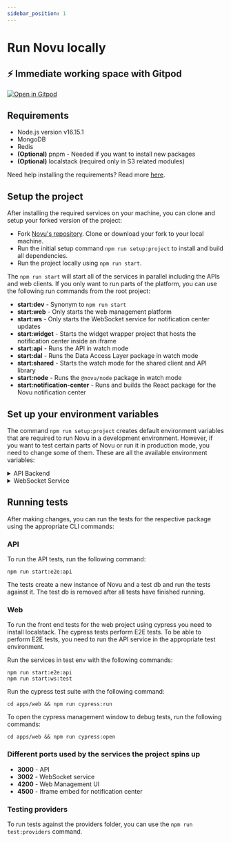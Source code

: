 ```yaml
---
sidebar_position: 1
---
```


# Run Novu locally

## ⚡ Immediate working space with Gitpod

[![Open in Gitpod](https://gitpod.io/button/open-in-gitpod.svg)](https://gitpod.io/#https://github.com/novuhq/novu)

## Requirements

- Node.js version v16.15.1
- MongoDB
- Redis
- **(Optional)** pnpm - Needed if you want to install new packages
- **(Optional)** localstack (required only in S3 related modules)

Need help installing the requirements? Read more [here](https://novuhq.notion.site/Dev-Machine-Setup-98d274c80fa249b0b0be75b9a7a72acb#a0e6bf0db22f46d8a2677692f986e366).

## Setup the project

After installing the required services on your machine, you can clone and setup your forked version of the project:

- Fork [Novu's repository](https://github.com/novuhq/novu). Clone or download your fork to your local machine.
- Run the initial setup command `npm run setup:project` to install and build all dependencies.
- Run the project locally using `npm run start`.

The `npm run start` will start all of the services in parallel including the APIs and web clients.
If you only want to run parts of the platform, you can use the following run commands from the root project:

- **start:dev** - Synonym to `npm run start`
- **start:web** - Only starts the web management platform
- **start:ws** - Only starts the WebSocket service for notification center updates
- **start:widget** - Starts the widget wrapper project that hosts the notification center inside an iframe
- **start:api** - Runs the API in watch mode
- **start:dal** - Runs the Data Access Layer package in watch mode
- **start:shared** - Starts the watch mode for the shared client and API library
- **start:node** - Runs the `@novu/node` package in watch mode
- **start:notification-center** - Runs and builds the React package for the Novu notification center

## Set up your environment variables

The command `npm run setup:project` creates default environment variables that are required to run Novu in a development environment.
However, if you want to test certain parts of Novu or run it in production mode, you need to change some of them. These are all the available environment variables:

<details>
    <summary>API Backend</summary>
    <div>
      <ul>
        <li><code>NODE_ENV</code> (default: local)<br />The environment of the app. Possible values are: dev, test, prod, ci, local</li>
        <li><code>S3_LOCAL_STACK</code><br />The AWS endpoint for the S3 Bucket required for storing various media</li>
        <li><code>S3_BUCKET_NAME</code><br />The name of the S3 Bucket</li>
        <li><code>S3_REGION</code><br />The AWS region of the S3 Bucket</li>
        <li><code>PORT</code><br />The port on which the API backend should listen on</li>
        <li><code>FRONT_BASE_URL</code><br />The base url on which your frontend is accessible for the user. (e.g. web.novu.co)</li>
        <li><code>DISABLE_USER_REGISTRATION</code> (default: false)<br />If users should not be able to create new accounts. Possible values are: true, false</li>
        <li><code>REDIS_HOST</code><br />The domain / IP of your redis instance</li>
        <li><code>REDIS_PORT</code><br />The port of your redis instance</li>
        <li><code>REDIS_PASSWORD</code><br />Optional password of your redis instance</li>
        <li><code>JWT_SECRET</code><br />The secret keybase which is used to encrypt / verify the tokens issued for authentication</li>
        <li><code>SENDGRID_API_KEY</code><br />The api key of the Sendgrid account used to send various emails</li>
        <li><code>MONGO_URL</code><br />The URL of your MongoDB instance</li>
        <li><code>NOVU_API_KEY</code><br />The api key of web.novu.co used to send various emails</li>
        <li><code>SENTRY_DSN</code><br />The DSN of sentry.io used to report errors happening in production</li>
      </ul>
    </div>
</details>

<details>
    <summary>WebSocket Service</summary>
    <div>
      <ul>
        <li><code>NODE_ENV</code> (default: local)<br />The environment of the app. Possible values are: dev, test, prod, ci, local</li>
        <li><code>SENTRY_DSN</code><br />The DSN of sentry.io used to report errors happening in production</li>
        <li><code>REDIS_HOST</code><br />The domain / IP of your redis instance</li>
        <li><code>REDIS_PORT</code><br />The port of your redis instance</li>
        <li><code>REDIS_DB_INDEX</code><br />The database index of your redis instance</li>
        <li><code>REDIS_PASSWORD</code><br />Optional password of your redis instance</li>
        <li><code>JWT_SECRET</code><br />The secret keybase which is used to encrypt / verify the tokens issued for authentication</li>
        <li><code>MONGO_URL</code><br />The URL of your MongoDB instance</li>
        <li><code>PORT</code><br />The port on which the WebSocket service should listen on</li>
      </ul>
    </div>
</details>

## Running tests

After making changes, you can run the tests for the respective package using the appropriate CLI commands:

### API

To run the API tests, run the following command:

```shell
npm run start:e2e:api
```

The tests create a new instance of Novu and a test db and run the tests against it. The test db is removed after all tests have finished running.

### Web

To run the front end tests for the web project using cypress you need to install localstack.
The cypress tests perform E2E tests. To be able to perform E2E tests, you need to run the API service in the appropriate test environment.

Run the services in test env with the following commands:

```shell
npm run start:e2e:api
npm run start:ws:test
```

Run the cypress test suite with the following command:

```shell
cd apps/web && npm run cypress:run
```

To open the cypress management window to debug tests, run the following commands:

```shell
cd apps/web && npm run cypress:open
```

### Different ports used by the services the project spins up

- **3000** - API
- **3002** - WebSocket service
- **4200** - Web Management UI
- **4500** - Iframe embed for notification center

### Testing providers

To run tests against the providers folder, you can use the `npm run test:providers` command.
